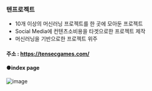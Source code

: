 ### 텐프로젝트
 - 10개 이상의 머신러닝 프로젝트를 한 곳에 모아둔 프로젝트
 - Social Media에 컨텐츠소비용을 타겟으로한 프로젝트 제작
 - 머신러닝을 기반으로한 프로젝트 위주

#### 주소 : https://tensecgames.com/

#### ●index page
![image](https://github.com/syg0203/TenProject/assets/79491796/ba0c18f1-03df-4c04-a936-4ae5640b25be)
